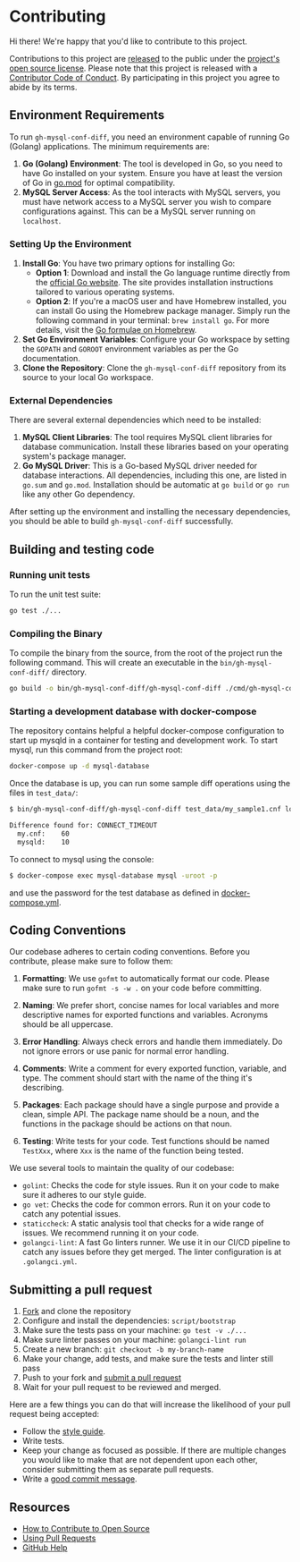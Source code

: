 # Contributing

[fork]: https://github.com/github/gh-mysql-conf-diff/fork
[pr]: https://github.com/github/gh-mysql-conf-diff/compare
[style]: https://github.com/github/gh-mysql-conf-diff/blob/main/.golangci.yaml
[code-of-conduct]: CODE_OF_CONDUCT.md

Hi there! We're happy that you'd like to contribute to this project.

Contributions to this project are [released](https://help.github.com/articles/github-terms-of-service/#6-contributions-under-repository-license) to the public under the [project's open source license](LICENSE.txt). Please note that this project is released with a [Contributor Code of Conduct](CODE_OF_CONDUCT.md). By participating in this project you agree to abide by its terms.

## Environment Requirements
To run `gh-mysql-conf-diff`, you need an environment capable of running Go (Golang) applications. The minimum requirements are:

1. **Go (Golang) Environment**: The tool is developed in Go, so you need to have Go installed on your system. Ensure you have at least the version of Go in [go.mod](go.mod) for optimal compatibility.
2. **MySQL Server Access**: As the tool interacts with MySQL servers, you must have network access to a MySQL server you wish to compare configurations against. This can be a MySQL server running on `localhost`.

### Setting Up the Environment
1. **Install Go**: You have two primary options for installing Go:
   - **Option 1**: Download and install the Go language runtime directly from the [official Go website](https://go.dev/doc/install). The site provides installation instructions tailored to various operating systems.
   - **Option 2**: If you're a macOS user and have Homebrew installed, you can install Go using the Homebrew package manager. Simply run the following command in your terminal: `brew install go`. For more details, visit the [Go formulae on Homebrew](https://formulae.brew.sh/formula/go).
2. **Set Go Environment Variables**: Configure your Go workspace by setting the `GOPATH` and `GOROOT` environment variables as per the Go documentation.
3. **Clone the Repository**: Clone the `gh-mysql-conf-diff` repository from its source to your local Go workspace.

### External Dependencies
There are several external dependencies which need to be installed:

1. **MySQL Client Libraries**: The tool requires MySQL client libraries for database communication. Install these libraries based on your operating system's package manager.
2. **Go MySQL Driver**: This is a Go-based MySQL driver needed for database interactions. All dependencies, including this one, are listed in `go.sum` and `go.mod`. Installation should be automatic at `go build` or `go run` like any other Go dependency.

After setting up the environment and installing the necessary dependencies, you should be able to build `gh-mysql-conf-diff` successfully.

## Building and testing code

### Running unit tests

To run the unit test suite:

   ```sh
   go test ./...
   ```

### Compiling the Binary

To compile the binary from the source, from the root of the project run the following command. This will create an executable in the `bin/gh-mysql-conf-diff/` directory.

   ```sh
   go build -o bin/gh-mysql-conf-diff/gh-mysql-conf-diff ./cmd/gh-mysql-conf-diff/
   ```

### Starting a development database with docker-compose

The repository contains helpful a helpful docker-compose configuration to start up mysqld in a container for testing and development work. To start mysql, run this command from the project root:

   ```sh
   docker-compose up -d mysql-database
   ```

Once the database is up, you can run some sample diff operations using the files in `test_data/`:

   ```sh
   $ bin/gh-mysql-conf-diff/gh-mysql-conf-diff test_data/my_sample1.cnf localhost:3306

   Difference found for: CONNECT_TIMEOUT
     my.cnf:    60
     mysqld:    10
   ```

To connect to mysql using the console:

   ```sh
   $ docker-compose exec mysql-database mysql -uroot -p
   ```

and use the password for the test database as defined in [docker-compose.yml](docker-compose.yml).

## Coding Conventions

Our codebase adheres to certain coding conventions. Before you contribute, please make sure to follow them:

1. **Formatting**: We use `gofmt` to automatically format our code. Please make sure to run `gofmt -s -w .` on your code before committing.

2. **Naming**: We prefer short, concise names for local variables and more descriptive names for exported functions and variables. Acronyms should be all uppercase.

3. **Error Handling**: Always check errors and handle them immediately. Do not ignore errors or use panic for normal error handling.

4. **Comments**: Write a comment for every exported function, variable, and type. The comment should start with the name of the thing it's describing.

5. **Packages**: Each package should have a single purpose and provide a clean, simple API. The package name should be a noun, and the functions in the package should be actions on that noun.

6. **Testing**: Write tests for your code. Test functions should be named `TestXxx`, where `Xxx` is the name of the function being tested.

We use several tools to maintain the quality of our codebase:

- `golint`: Checks the code for style issues. Run it on your code to make sure it adheres to our style guide.
- `go vet`: Checks the code for common errors. Run it on your code to catch any potential issues.
- `staticcheck`: A static analysis tool that checks for a wide range of issues. We recommend running it on your code.
- `golangci-lint`: A fast Go linters runner. We use it in our CI/CD pipeline to catch any issues before they get merged. The linter configuration is at `.golangci.yml`.

## Submitting a pull request

1. [Fork][fork] and clone the repository
1. Configure and install the dependencies: `script/bootstrap`
1. Make sure the tests pass on your machine: `go test -v ./...`
1. Make sure linter passes on your machine: `golangci-lint run`
1. Create a new branch: `git checkout -b my-branch-name`
1. Make your change, add tests, and make sure the tests and linter still pass
1. Push to your fork and [submit a pull request][pr]
1. Wait for your pull request to be reviewed and merged.

Here are a few things you can do that will increase the likelihood of your pull request being accepted:

- Follow the [style guide][style].
- Write tests.
- Keep your change as focused as possible. If there are multiple changes you would like to make that are not dependent upon each other, consider submitting them as separate pull requests.
- Write a [good commit message](http://tbaggery.com/2008/04/19/a-note-about-git-commit-messages.html).

## Resources

- [How to Contribute to Open Source](https://opensource.guide/how-to-contribute/)
- [Using Pull Requests](https://help.github.com/articles/about-pull-requests/)
- [GitHub Help](https://help.github.com)
